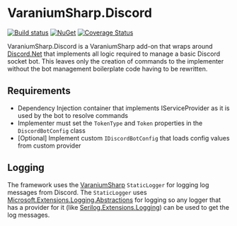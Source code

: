 # VaraniumSharp.Discord

[![Build status](https://ci.appveyor.com/api/projects/status/tmbabteki5t2jypu/branch/master?svg=true)](https://ci.appveyor.com/project/DeadlyEmbrace/varaniumsharp-discord/branch/master)
[![NuGet](https://img.shields.io/nuget/v/VaraniumSharp.Discord.svg)](https://www.nuget.org/packages/VaraniumSharp/)
[![Coverage Status](https://coveralls.io/repos/github/NinetailLabs/VaraniumSharp.Discord/badge.svg?branch=master)](https://coveralls.io/github/NinetailLabs/VaraniumSharp.Discord?branch=master)

VaraniumSharp.Discord is a VaraniumSharp add-on that wraps around [Discord.Net](https://www.nuget.org/packages/Discord.Net) that implements all logic required to manage a basic Discord socket bot.
This leaves only the creation of commands to the implementer without the bot management boilerplate code having to be rewritten.

## Requirements
- Dependency Injection container that implements IServiceProvider as it is used by the bot to resolve commands
- Implementer must set the `TokenType` and `Token` properties in the `DiscordBotConfig` class
- [Optional] Implement custom `IDiscordBotConfig` that loads config values from custom provider

## Logging
The framework uses the [VaraniumSharp](https://www.nuget.org/packages/VaraniumSharp/) `StaticLogger` for logging log messages from Discord. The `StaticLogger` 
uses [Microsoft.Extensions.Logging.Abstractions](https://www.nuget.org/packages/Microsoft.Extensions.Logging.Abstractions/) for logging so any logger that has a provider 
for it (like [Serilog.Extensions.Logging](https://www.nuget.org/packages/Serilog.Extensions.Logging/)) can be used to get the log messages.
